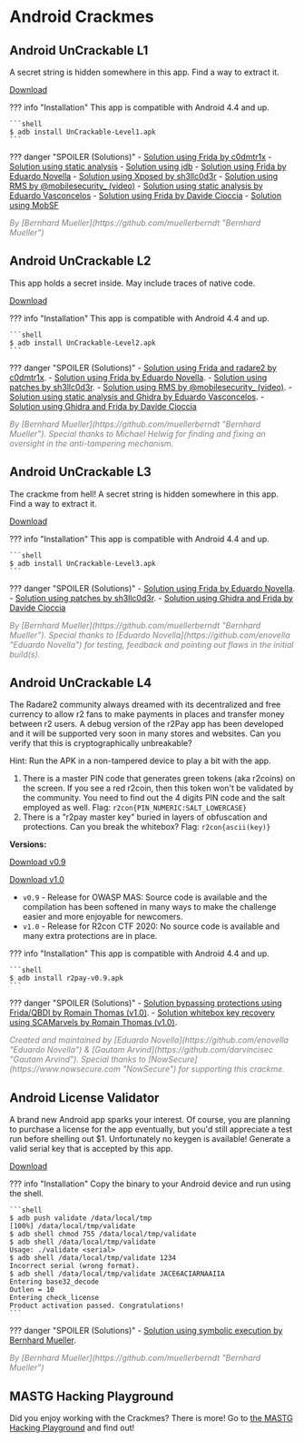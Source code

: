 # Android Crackmes

## Android UnCrackable L1

A secret string is hidden somewhere in this app. Find a way to extract it.

<a href="https://github.com/OWASP/owasp-mastg/raw/master/Crackmes/Android/Level_01/UnCrackable-Level1.apk" class="mas-chip">Download</a>

??? info "Installation"
    This app is compatible with Android 4.4 and up.

    ```shell
    $ adb install UnCrackable-Level1.apk
    ```

??? danger "SPOILER (Solutions)"
    - [Solution using Frida by c0dmtr1x](https://www.codemetrix.net/hacking-android-apps-with-frida-2/ "Solution by c0dmtr1x")
    - [Solution using static analysis](https://mas.owasp.org/MASTG/Android/0x05c-Reverse-Engineering-and-Tampering#reviewing-decompiled-java-code "Solution using static analysis")
    - [Solution using jdb](https://mas.owasp.org/MASTG/Android/0x05c-Reverse-Engineering-and-Tampering#debugging-with-jdb "Solution using jdb")
    - [Solution using Frida by Eduardo Novella](https://enovella.github.io/android/reverse/2017/05/18/android-owasp-crackmes-level-1.html "Solution by Eduardo Novella")
    - [Solution using Xposed by sh3llc0d3r](https://web.archive.org/web/20210124161121/http://sh3llc0d3r.com/owasp-uncrackable-android-level1/ "Solution by sh3llc0d3r")
    - [Solution using RMS by @mobilesecurity_ (video)](https://youtu.be/P6rNPkM2DdY "Solution by @mobilesecurity_")
    - [Solution using static analysis by Eduardo Vasconcelos](https://tereresecurity.wordpress.com/2021/03/03/write-up-uncrackable-level-1/ "Solution by Eduardo Vasconcelos")
    - [Solution using Frida by Davide Cioccia](https://1337.dcodx.com/mobile-security/owasp-mstg-crackme-1-writeup-android "Solution by Davide Cioccia")
    - [Solution using MobSF](https://blog.jitendrapatro.me/owasp-android-uncrackable-level-1/ "Solution using MobSF")

<i style="color:gray">
By [Bernhard Mueller](https://github.com/muellerberndt "Bernhard Mueller")
</i>

## Android UnCrackable L2

This app holds a secret inside. May include traces of native code.

<a href="https://github.com/OWASP/owasp-mastg/raw/master/Crackmes/Android/Level_02/UnCrackable-Level2.apk" class="mas-chip">Download</a>

??? info "Installation"
    This app is compatible with Android 4.4 and up.

    ```shell
    $ adb install UnCrackable-Level2.apk
    ```

??? danger "SPOILER (Solutions)"
    - [Solution using Frida and radare2 by c0dmtr1x](https://www.codemetrix.net/hacking-android-apps-with-frida-3/ "Solution by c0dmtr1x").
    - [Solution using Frida by Eduardo Novella](https://enovella.github.io/android/reverse/2017/05/20/android-owasp-crackmes-level-2.html "Solution by Eduardo Novella").
    - [Solution using patches by sh3llc0d3r](https://web.archive.org/web/20210124162744/http://sh3llc0d3r.com/owasp-uncrackable-android-level2/ "Solution by sh3llc0d3r").
    - [Solution using RMS by @mobilesecurity_ (video)](https://youtu.be/xRQVljerl0A "Solution by @mobilesecurity_").
    - [Solution using static analysis and Ghidra by Eduardo Vasconcelos](https://tereresecurity.wordpress.com/2021/03/23/write-up-uncrackable-level-2/ "Solution by Eduardo Vasconcelos").
    - [Solution using Ghidra and Frida by Davide Cioccia](https://1337.dcodx.com/mobile-security/owasp-mstg-crackme-2-writeup-android "Solution by Davide Cioccia")

<i style="color:gray">
By [Bernhard Mueller](https://github.com/muellerberndt "Bernhard Mueller"). Special thanks to Michael Helwig for finding and fixing an oversight in the anti-tampering mechanism.
</i>

## Android UnCrackable L3

The crackme from hell! A secret string is hidden somewhere in this app. Find a way to extract it.

<a href="https://github.com/OWASP/owasp-mastg/raw/master/Crackmes/Android/Level_03/UnCrackable-Level3.apk" class="mas-chip">Download</a>

??? info "Installation"
    This app is compatible with Android 4.4 and up.

    ```shell
    $ adb install UnCrackable-Level3.apk
    ```

??? danger "SPOILER (Solutions)"
    - [Solution using Frida by Eduardo Novella](https://enovella.github.io/android/reverse/2017/05/20/android-owasp-crackmes-level-3.html "Solution by Eduardo Novella").
    - [Solution using patches by sh3llc0d3r](https://web.archive.org/web/20210124164453/http://sh3llc0d3r.com/owasp-uncrackable-android-level3/ "Solution by sh3llc0d3r").
    - [Solution using Ghidra and Frida by Davide Cioccia](https://1337.dcodx.com/mobile-security/owasp-mstg-crackme-3-writeup-android "Solution by Davide Cioccia")

<i style="color:gray">
By [Bernhard Mueller](https://github.com/muellerberndt "Bernhard Mueller").
Special thanks to [Eduardo Novella](https://github.com/enovella "Eduardo Novella") for testing, feedback and pointing out flaws in the initial build(s).
</i>

## Android UnCrackable L4

The Radare2 community always dreamed with its decentralized and free currency to allow r2 fans to make payments in places and transfer money between r2 users. A debug version of the r2Pay app has been developed and it will be supported very soon in many stores and websites. Can you verify that this is cryptographically unbreakable?

Hint: Run the APK in a non-tampered device to play a bit with the app.

1. There is a master PIN code that generates green tokens (aka r2coins) on the screen. If you see a red r2coin, then this token won't be validated by the community. You need to find out the 4 digits PIN code and the salt employed as well. Flag: `r2con{PIN_NUMERIC:SALT_LOWERCASE}`
2. There is a "r2pay master key" buried in layers of obfuscation and protections. Can you break the whitebox? Flag: `r2con{ascii(key)}`

**Versions:**

<a href="https://github.com/OWASP/owasp-mastg/raw/master/Crackmes/Android/Level_04/r2pay-v0.9.apk" class="mas-chip">Download v0.9</a>

<a href="https://github.com/OWASP/owasp-mastg/raw/master/Crackmes/Android/Level_04/r2pay-v1.0.apk" class="mas-chip">Download v1.0</a>

- `v0.9` - Release for OWASP MAS: Source code is available and the compilation has been softened in many ways to make the challenge easier and more enjoyable for newcomers.
- `v1.0` - Release for R2con CTF 2020: No source code is available and many extra protections are in place.

??? info "Installation"
    This app is compatible with Android 4.4 and up.

    ```shell
    $ adb install r2pay-v0.9.apk
    ```

??? danger "SPOILER (Solutions)"
    - [Solution bypassing protections using Frida/QBDI by Romain Thomas (v1.0)](https://www.romainthomas.fr/post/20-09-r2con-obfuscated-whitebox-part1/ "Solution by Romain Thomas").
    - [Solution whitebox key recovery using SCAMarvels by Romain Thomas (v1.0)](https://www.romainthomas.fr/post/20-09-r2con-obfuscated-whitebox-part2/ "Solution by Romain Thomas").

<i style="color:gray">
Created and maintained by [Eduardo Novella](https://github.com/enovella "Eduardo Novella") & [Gautam Arvind](https://github.com/darvincisec "Gautam Arvind"). Special thanks to [NowSecure](https://www.nowsecure.com "NowSecure") for supporting this crackme.
</i>

## Android License Validator

A brand new Android app sparks your interest. Of course, you are planning to purchase a license for the app eventually, but you'd still appreciate a test run before shelling out $1. Unfortunately no keygen is available! Generate a valid serial key that is accepted by this app.

<a href="https://github.com/OWASP/owasp-mastg/raw/master/Crackmes/Android/License_01/validate" class="mas-chip">Download</a>

??? info "Installation"
    Copy the binary to your Android device and run using the shell.

    ```shell
    $ adb push validate /data/local/tmp
    [100%] /data/local/tmp/validate
    $ adb shell chmod 755 /data/local/tmp/validate
    $ adb shell /data/local/tmp/validate
    Usage: ./validate <serial>
    $ adb shell /data/local/tmp/validate 1234
    Incorrect serial (wrong format).
    $ adb shell /data/local/tmp/validate JACE6ACIARNAAIIA
    Entering base32_decode
    Outlen = 10
    Entering check_license
    Product activation passed. Congratulations!
    ```

??? danger "SPOILER (Solutions)"
    - [Solution using symbolic execution by Bernhard Mueller](https://mas.owasp.org/MASTG/Android/0x05c-Reverse-Engineering-and-Tampering#symbolic-execution "Tampering and Reverse Engineering on Android - Symbolic Execution").

<i style="color:gray">
By [Bernhard Mueller](https://github.com/muellerberndt "Bernhard Mueller")
</i>

## MASTG Hacking Playground

Did you enjoy working with the Crackmes? There is more! Go to [the MASTG Hacking Playground](https://github.com/OWASP/MASTG-Hacking-Playground "MASTG-playground") and find out!

<br><br>

